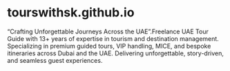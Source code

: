 # tourswithsk.github.io
“Crafting Unforgettable Journeys Across the UAE”.Freelance UAE Tour Guide with 13+ years of expertise in tourism and destination management. Specializing in premium guided tours, VIP handling, MICE, and bespoke itineraries across Dubai and the UAE. Delivering unforgettable, story-driven, and seamless guest experiences.
